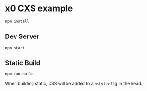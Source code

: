 
# x0 CXS example

```sh
npm install
```

## Dev Server

```sh
npm start
```

## Static Build

```sh
npm run build
```

When building static, CSS will be added to a `<style>` tag in the head.
